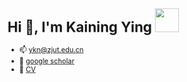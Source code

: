 <h1>Hi 👋, I'm Kaining Ying <img src='https://github.githubassets.com/images/mona-whisper.gif' width=48 height=48 /></h1>

- 📫 ykn@zjut.edu.cn
- 🔭 [google scholar](https://scholar.google.com/citations?user=Ym36zRwAAAAJ&hl=zh-CN)
- 📃 [CV](./resume/resume.pdf)

<!-- <p align="left"> <img src="https://komarev.com/ghpvc/?username=noobying&label=Profile%20views&color=0e75b6&style=flat" alt="noobying" /> </p>

![Ying Kaining's GitHub stats](https://github-readme-stats.vercel.app/api?username=yingkaining)

